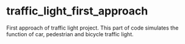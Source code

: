 # traffic_light_first_approach
First approach of traffic light project. This part of code simulates the function of car, pedestrian and bicycle traffic light.
